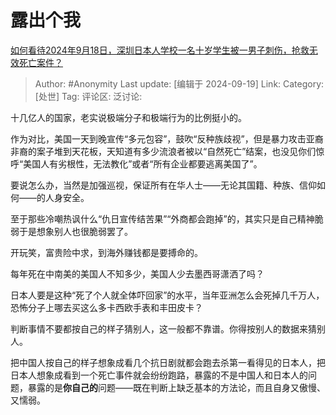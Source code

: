 # 露出个我
[如何看待2024年9月18日，深圳日本人学校一名十岁学生被一男子刺伤，抢救无效死亡案件？](https://www.zhihu.com/question/667566745/answer/3630114043)

> Author: #Anonymity
> Last update: [编辑于 2024-09-19]
> Link:
> Category: [处世]
> Tag: 
> 评论区:
> 泛讨论:

十几亿人的国家，老实说极端分子和极端行为的比例挺小的。

作为对比，美国一天到晚宣传“多元包容”，鼓吹“反种族歧视”，但是暴力攻击亚裔非裔的案子堆到天花板，天知道有多少流浪者被以“自然死亡”结案，也没见你们惊呼“美国人有劣根性，无法教化”或者“所有企业都要逃离美国了”。

要说怎么办，当然是加强巡视，保证所有在华人士——无论其国籍、种族、信仰如何——的人身安全。

至于那些冷嘲热讽什么“仇日宣传结苦果”“外商都会跑掉”的，其实只是自己精神脆弱于是想象别人也很脆弱罢了。

开玩笑，富贵险中求，到海外赚钱都是要搏命的。

每年死在中南美的美国人不知多少，美国人少去墨西哥潇洒了吗？

日本人要是这种“死了个人就全体吓回家”的水平，当年亚洲怎么会死掉几千万人，恐怖分子上哪去买这么多卡西欧手表和丰田皮卡？

判断事情不要都按自己的样子猜别人，这一般都不靠谱。你得按别人的数据来猜别人。

把中国人按自己的样子想象成看几个抗日剧就都会跑去杀第一看得见的日本人，把日本人想象成看到一个死亡事件就会纷纷跑路，暴露的不是中国人和日本人的问题，暴露的是**你自己的**问题——既在判断上缺乏基本的方法论，而且自身又傲慢、又懦弱。
